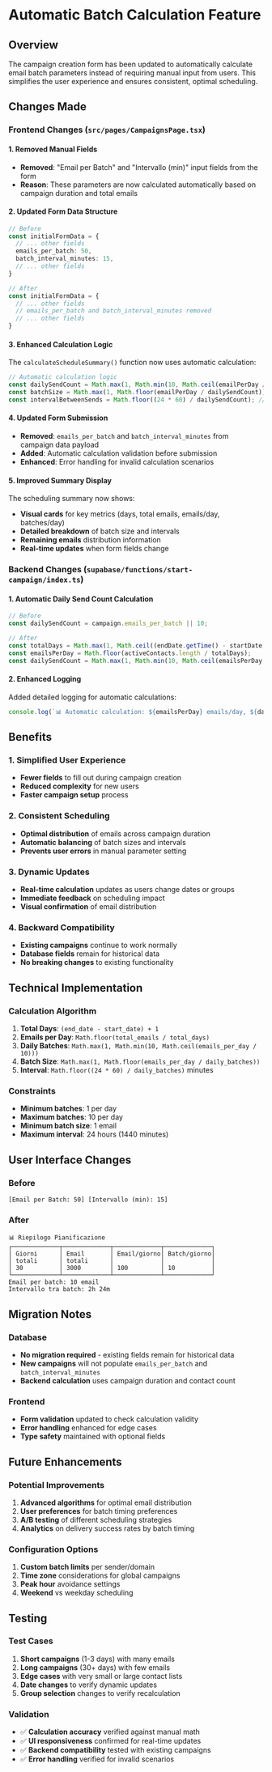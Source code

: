 # Automatic Batch Calculation Feature

## Overview
The campaign creation form has been updated to automatically calculate email batch parameters instead of requiring manual input from users. This simplifies the user experience and ensures consistent, optimal scheduling.

## Changes Made

### Frontend Changes (`src/pages/CampaignsPage.tsx`)

#### 1. Removed Manual Fields
- **Removed**: "Email per Batch" and "Intervallo (min)" input fields from the form
- **Reason**: These parameters are now calculated automatically based on campaign duration and total emails

#### 2. Updated Form Data Structure
```typescript
// Before
const initialFormData = {
  // ... other fields
  emails_per_batch: 50,
  batch_interval_minutes: 15,
  // ... other fields
}

// After
const initialFormData = {
  // ... other fields
  // emails_per_batch and batch_interval_minutes removed
  // ... other fields
}
```

#### 3. Enhanced Calculation Logic
The `calculateScheduleSummary()` function now uses automatic calculation:

```typescript
// Automatic calculation logic
const dailySendCount = Math.max(1, Math.min(10, Math.ceil(emailPerDay / 10))); // Min 1, max 10 batch al giorno
const batchSize = Math.max(1, Math.floor(emailPerDay / dailySendCount));
const intervalBetweenSends = Math.floor((24 * 60) / dailySendCount); // Minuti totali divisi per numero di batch
```

#### 4. Updated Form Submission
- **Removed**: `emails_per_batch` and `batch_interval_minutes` from campaign data payload
- **Added**: Automatic calculation validation before submission
- **Enhanced**: Error handling for invalid calculation scenarios

#### 5. Improved Summary Display
The scheduling summary now shows:
- **Visual cards** for key metrics (days, total emails, emails/day, batches/day)
- **Detailed breakdown** of batch size and intervals
- **Remaining emails** distribution information
- **Real-time updates** when form fields change

### Backend Changes (`supabase/functions/start-campaign/index.ts`)

#### 1. Automatic Daily Send Count Calculation
```typescript
// Before
const dailySendCount = campaign.emails_per_batch || 10;

// After
const totalDays = Math.max(1, Math.ceil((endDate.getTime() - startDate.getTime()) / (1000 * 60 * 60 * 24)) + 1);
const emailsPerDay = Math.floor(activeContacts.length / totalDays);
const dailySendCount = Math.max(1, Math.min(10, Math.ceil(emailsPerDay / 10)));
```

#### 2. Enhanced Logging
Added detailed logging for automatic calculations:
```typescript
console.log(`📊 Automatic calculation: ${emailsPerDay} emails/day, ${dailySendCount} batches/day`);
```

## Benefits

### 1. Simplified User Experience
- **Fewer fields** to fill out during campaign creation
- **Reduced complexity** for new users
- **Faster campaign setup** process

### 2. Consistent Scheduling
- **Optimal distribution** of emails across campaign duration
- **Automatic balancing** of batch sizes and intervals
- **Prevents user errors** in manual parameter setting

### 3. Dynamic Updates
- **Real-time calculation** updates as users change dates or groups
- **Immediate feedback** on scheduling impact
- **Visual confirmation** of email distribution

### 4. Backward Compatibility
- **Existing campaigns** continue to work normally
- **Database fields** remain for historical data
- **No breaking changes** to existing functionality

## Technical Implementation

### Calculation Algorithm
1. **Total Days**: `(end_date - start_date) + 1`
2. **Emails per Day**: `Math.floor(total_emails / total_days)`
3. **Daily Batches**: `Math.max(1, Math.min(10, Math.ceil(emails_per_day / 10)))`
4. **Batch Size**: `Math.max(1, Math.floor(emails_per_day / daily_batches))`
5. **Interval**: `Math.floor((24 * 60) / daily_batches)` minutes

### Constraints
- **Minimum batches**: 1 per day
- **Maximum batches**: 10 per day
- **Minimum batch size**: 1 email
- **Maximum interval**: 24 hours (1440 minutes)

## User Interface Changes

### Before
```
[Email per Batch: 50] [Intervallo (min): 15]
```

### After
```
📊 Riepilogo Pianificazione
┌─────────────┬─────────────┬─────────────┬─────────────┐
│ Giorni      │ Email       │ Email/giorno│ Batch/giorno│
│ totali      │ totali      │             │             │
│ 30          │ 3000        │ 100         │ 10          │
└─────────────┴─────────────┴─────────────┴─────────────┘
Email per batch: 10 email
Intervallo tra batch: 2h 24m
```

## Migration Notes

### Database
- **No migration required** - existing fields remain for historical data
- **New campaigns** will not populate `emails_per_batch` and `batch_interval_minutes`
- **Backend calculation** uses campaign duration and contact count

### Frontend
- **Form validation** updated to check calculation validity
- **Error handling** enhanced for edge cases
- **Type safety** maintained with optional fields

## Future Enhancements

### Potential Improvements
1. **Advanced algorithms** for optimal email distribution
2. **User preferences** for batch timing preferences
3. **A/B testing** of different scheduling strategies
4. **Analytics** on delivery success rates by batch timing

### Configuration Options
1. **Custom batch limits** per sender/domain
2. **Time zone** considerations for global campaigns
3. **Peak hour** avoidance settings
4. **Weekend** vs weekday scheduling

## Testing

### Test Cases
1. **Short campaigns** (1-3 days) with many emails
2. **Long campaigns** (30+ days) with few emails
3. **Edge cases** with very small or large contact lists
4. **Date changes** to verify dynamic updates
5. **Group selection** changes to verify recalculation

### Validation
- ✅ **Calculation accuracy** verified against manual math
- ✅ **UI responsiveness** confirmed for real-time updates
- ✅ **Backend compatibility** tested with existing campaigns
- ✅ **Error handling** verified for invalid scenarios 